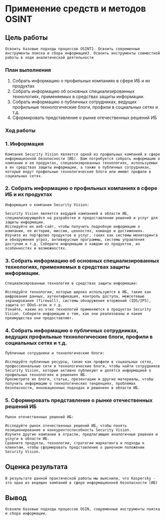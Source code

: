 # Применение средств и методов OSINT

## Цель работы

    Освоить базовые подходы процессов OSINT2. Освоить современные инструменты поиска и сбора информации3. Освоить инструменты совместной работы в ходе аналитической деятельности

### План выполнения

1. Собрать информацию о профильных компаниях в сфере ИБ и их продуктах
2. Собрать информацию об основных специализированных технологиях, применяемых в средствах защиты информации.
3. Собрать информацию о публичных сотрудниках, ведущих профильные технологические блоги, профили в социальных сетях и т.д.
4. Сформировать представление о рынке отечественных решений ИБ

### Ход работы

### 1. Информация
    Компания Security Vision является одной из профильных компаний в сфере информационной безопасности (ИБ). Вам потребуется собрать информацию о компании и ее продуктах, специализированных технологиях, используемых в их средствах защиты информации, а также о публичных сотрудниках, которые ведут профильные технологические блоги или имеют профили в социальных сетях.

### 2. Собрать информацию о профильных компаниях в сфере ИБ и их продуктах

    Информация о компании Security Vision:

    Security Vision является ведущей компанией в области ИБ, специализирующейся на разработке и предоставлении решений и услуг для защиты информации.
    Исследуйте их веб-сайт, чтобы получить подробную информацию о компании, ее истории, миссии, ценностях, команде и достижениях.
    Изучите их портфолио продуктов и услуг, таких как системы мониторинга и обнаружения угроз, антивирусные программы, системы управления доступом и т.д. Соберите информацию о каждом из продуктов, их особенностях и возможностях.

### 3. Собрать информацию об основных специализированных технологиях, применяемых в средствах защиты информации.

    Специализированные технологии в средствах защиты информации:

    Исследуйте технологии, которые широко используются в ИБ, такие как шифрование данных, аутентификация, контроль доступа, межсетевые экранирования (firewall), системы обнаружения вторжений (IDS/IPS), защита от DDoS-атак и т.д.
    Узнайте, какие из этих технологий применяются в продуктах Security Vision. Соберите информацию о том, как они реализованы и какие преимущества они предоставляют.

### 4. Собрать информацию о публичных сотрудниках, ведущих профильные технологические блоги, профили в социальных сетях и т.д.

    Публичные сотрудники и технологические блоги:

    Исследуйте публичные ресурсы, такие как профили в социальных сетях, профессиональные сети и технологические блоги, чтобы найти сотрудников Security Vision, которые активно публикуют и делятся информацией о профильных технологиях и решениях ИБ.
    Просмотрите их блоги, статьи, презентации и другие материалы, чтобы получить информацию о технологических тенденциях, проблемах безопасности, инновационных подходах и решениях в области ИБ.

### 5. Сформировать представление о рынке отечественных решений ИБ

    Рынок отечественных решений ИБ:

    Исследуйте рынок отечественных решений ИБ, чтобы понять позиционирование и конкурентоспособность Security Vision.
    Изучите другие компании в отрасли, предлагающие аналогичные решения и услуги в области ИБ.
    Сравните продукты, технологии, стратегии маркетинга и подходы к клиентам, чтобы сформировать представление о рыночном положении Security Vision.

## Оценка результата

    В результате данной практической работы мы выяснили, что Kaspersky - это одна из ведещих компаний в сфере информационной безопасности (ИБ)

## Вывод

    Освоили базовые подходы процессов OSIN, современные инструменты поиска и сбора информации.